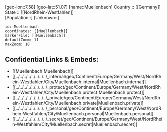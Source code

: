 ﻿---
location: [51.07,7.58] 
mapzoom: [7,12] 
mapmarker: city 
type: City
tags:
- geo/City


SpocWebEntityId: 32664
isDeleted: false
confidential: public

---
[geo-lon::7.58] 
[geo-lat::51.07] 
[name::Muellenbach] 
Country :: [[Germany]]  
State :: [[NordRhein-Westfahlen]]  
[Population::] 
[Unknown::] 


```leaflet
id: Muellenbach
coordinates: [[Muellenbach]] 
markerFile: [[Muellenbach]] 
defaultZoom: 11 
maxZoom: 18
```


## Confidential Links & Embeds: 
- [[Muellenbach|Muellenbach]]  
- [[../../../../../../../../_internal/geo/Continent/Europe/Germany/West/NordRhein-Westfahlen/City/Muellenbach.internal|Muellenbach.internal]] 
- [[../../../../../../../../_protect/geo/Continent/Europe/Germany/West/NordRhein-Westfahlen/City/Muellenbach.protect|Muellenbach.protect]] 
- [[../../../../../../../../_private/geo/Continent/Europe/Germany/West/NordRhein-Westfahlen/City/Muellenbach.private|Muellenbach.private]] 
- [[../../../../../../../../_personal/geo/Continent/Europe/Germany/West/NordRhein-Westfahlen/City/Muellenbach.personal|Muellenbach.personal]] 
- [[../../../../../../../../_secret/geo/Continent/Europe/Germany/West/NordRhein-Westfahlen/City/Muellenbach.secret|Muellenbach.secret]] 
